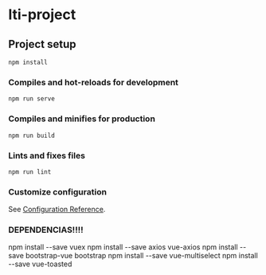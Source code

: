 # lti-project

## Project setup
```
npm install
```

### Compiles and hot-reloads for development
```
npm run serve
```

### Compiles and minifies for production
```
npm run build
```

### Lints and fixes files
```
npm run lint
```

### Customize configuration
See [Configuration Reference](https://cli.vuejs.org/config/).

### DEPENDENCIAS!!!!
npm install --save vuex
npm install --save axios vue-axios
npm install --save bootstrap-vue bootstrap
npm install --save vue-multiselect
npm install --save vue-toasted